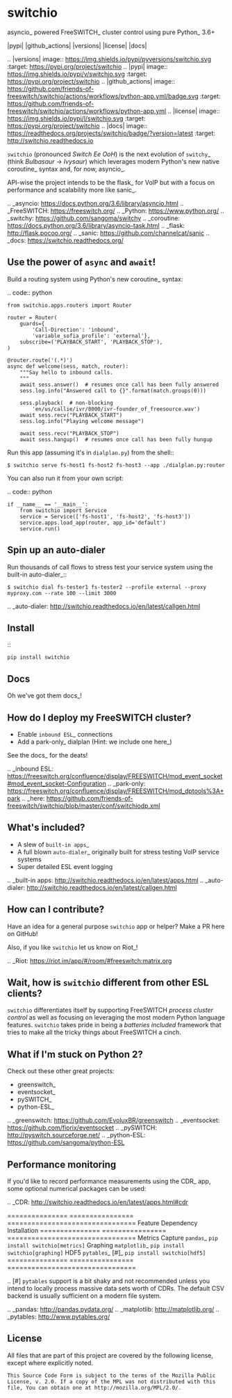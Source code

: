 switchio
========
asyncio_ powered FreeSWITCH_ cluster control using pure Python_ 3.6+

|pypi| |github_actions| |versions| |license| |docs|

.. |versions| image:: https://img.shields.io/pypi/pyversions/switchio.svg
    :target: https://pypi.org/project/switchio
.. |pypi| image:: https://img.shields.io/pypi/v/switchio.svg
    :target: https://pypi.org/project/switchio
.. |github_actions| image:: https://github.com/friends-of-freeswitch/switchio/actions/workflows/python-app.yml/badge.svg
    :target: https://github.com/friends-of-freeswitch/switchio/actions/workflows/python-app.yml
.. |license| image:: https://img.shields.io/pypi/l/switchio.svg
    :target: https://pypi.org/project/switchio
.. |docs| image:: https://readthedocs.org/projects/switchio/badge/?version=latest
    :target: http://switchio.readthedocs.io

``switchio`` (pronounced *Switch Ee OoH*) is the next evolution of `switchy`_
(think *Bulbasaur* -> *Ivysaur*) which leverages modern Python's new native
coroutine_ syntax and, for now, asyncio_.

API-wise the project intends to be the flask_ for VoIP but with a focus on
performance and scalability more like sanic_.

.. _asyncio: https://docs.python.org/3.6/library/asyncio.html
.. _FreeSWITCH: https://freeswitch.org/
.. _Python: https://www.python.org/
.. _switchy: https://github.com/sangoma/switchy
.. _coroutine: https://docs.python.org/3.6/library/asyncio-task.html
.. _flask: http://flask.pocoo.org/
.. _sanic: https://github.com/channelcat/sanic
.. _docs: https://switchio.readthedocs.org/


Use the power of ``async`` and ``await``!
-----------------------------------------
Build a routing system using Python's new coroutine_ syntax:

.. code:: python

    from switchio.apps.routers import Router

    router = Router(
        guards={
            'Call-Direction': 'inbound',
            'variable_sofia_profile': 'external'},
        subscribe=('PLAYBACK_START', 'PLAYBACK_STOP'),
    )

    @router.route('(.*)')
    async def welcome(sess, match, router):
        """Say hello to inbound calls.
        """
        await sess.answer()  # resumes once call has been fully answered
        sess.log.info("Answered call to {}".format(match.groups(0)))

        sess.playback(  # non-blocking
            'en/us/callie/ivr/8000/ivr-founder_of_freesource.wav')
        await sess.recv("PLAYBACK_START")
        sess.log.info("Playing welcome message")

        await sess.recv("PLAYBACK_STOP")
        await sess.hangup()  # resumes once call has been fully hungup

Run this app (assuming it's in ``dialplan.py``) from the shell::

    $ switchio serve fs-host1 fs-host2 fs-host3 --app ./dialplan.py:router

You can also run it from your own script:

.. code:: python

    if __name__ == '__main__':
        from switchio import Service
        service = Service(['fs-host1', 'fs-host2', 'fs-host3'])
        service.apps.load_app(router, app_id='default')
        service.run()


Spin up an auto-dialer
----------------------
Run thousands of call flows to stress test your service system using
the built-in auto-dialer_::

    $ switchio dial fs-tester1 fs-tester2 --profile external --proxy myproxy.com --rate 100 --limit 3000

.. _auto-dialer: http://switchio.readthedocs.io/en/latest/callgen.html


Install
-------
::

    pip install switchio


Docs
----
Oh we've got them docs_!

How do I deploy my FreeSWITCH cluster?
--------------------------------------
- Enable `inbound ESL`_ connections
- Add a park-only_ dialplan (Hint: we include one here_)

See the docs_ for the deats!

.. _inbound ESL: https://freeswitch.org/confluence/display/FREESWITCH/mod_event_socket#mod_event_socket-Configuration
.. _park-only: https://freeswitch.org/confluence/display/FREESWITCH/mod_dptools%3A+park
.. _here: https://github.com/friends-of-freeswitch/switchio/blob/master/conf/switchiodp.xml


What's included?
----------------
- A slew of `built-in apps`_
- A full blown `auto-dialer`_ originally built for stress testing VoIP service systems
- Super detailed ESL event logging

.. _built-in apps: http://switchio.readthedocs.io/en/latest/apps.html
.. _auto-dialer: http://switchio.readthedocs.io/en/latest/callgen.html


How can I contribute?
---------------------
Have an idea for a general purpose ``switchio`` app or helper?
Make a PR here on GitHub!

Also, if you like ``switchio`` let us know on Riot_!

.. _Riot:  https://riot.im/app/#/room/#freeswitch:matrix.org


Wait, how is ``switchio`` different from other ESL clients?
-----------------------------------------------------------
``switchio`` differentiates itself by supporting FreeSWITCH
*process cluster control* as well as focusing on leveraging the
most modern Python language features. ``switchio`` takes pride
in being a *batteries included* framework that tries to make all
the tricky things about FreeSWITCH a cinch.


What if I'm stuck on Python 2?
------------------------------
Check out these other great projects:

- greenswitch_
- eventsocket_
- pySWITCH_
- python-ESL_

.. _greenswitch: https://github.com/EvoluxBR/greenswitch
.. _eventsocket: https://github.com/fiorix/eventsocket
.. _pySWITCH: http://pyswitch.sourceforge.net/
.. _python-ESL: https://github.com/sangoma/python-ESL


Performance monitoring
----------------------
If you'd like to record performance measurements using the
CDR_ app, some optional numerical packages can be used:

.. _CDR: http://switchio.readthedocs.io/en/latest/apps.html#cdr

===============  ================ ================================
Feature          Dependency        Installation
===============  ================ ================================
Metrics Capture  `pandas`_        ``pip install switchio[metrics]``
Graphing         `matplotlib`_    ``pip install switchio[graphing]``
HDF5             `pytables`_ [#]_ ``pip install switchio[hdf5]``
===============  ================ ================================

.. [#] ``pytables`` support is a bit shaky and not recommended unless
       you intend to locally process massive data sets worth of CDRs.
       The default CSV backend is usually sufficient on a modern file
       system.

.. _pandas: http://pandas.pydata.org/
.. _matplotlib: http://matplotlib.org/
.. _pytables: http://www.pytables.org/


License
-------
All files that are part of this project are covered by the following
license, except where explicitly noted.

    This Source Code Form is subject to the terms of the Mozilla Public
    License, v. 2.0. If a copy of the MPL was not distributed with this
    file, You can obtain one at http://mozilla.org/MPL/2.0/.
